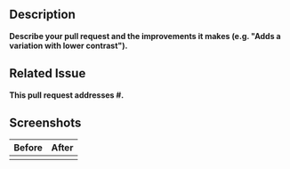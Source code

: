 ## Description

__Describe your pull request and the improvements it makes (e.g. "Adds a variation with lower contrast").__

<!-- Your description here -->

## Related Issue 

__This pull request addresses #<!-- Issue Link -->.__

## Screenshots

| Before | After |
| ------ | ----- |
| <!-- Before image URL --> | <!-- After image URL --> |
